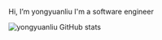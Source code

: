 Hi, I’m yongyuanliu I'm a software engineer

![yongyuanliu GitHub stats](https://github-readme-stats.vercel.app/api?username=yongyuanliu&show_icons=true&count_private=true&hide_border=true)
